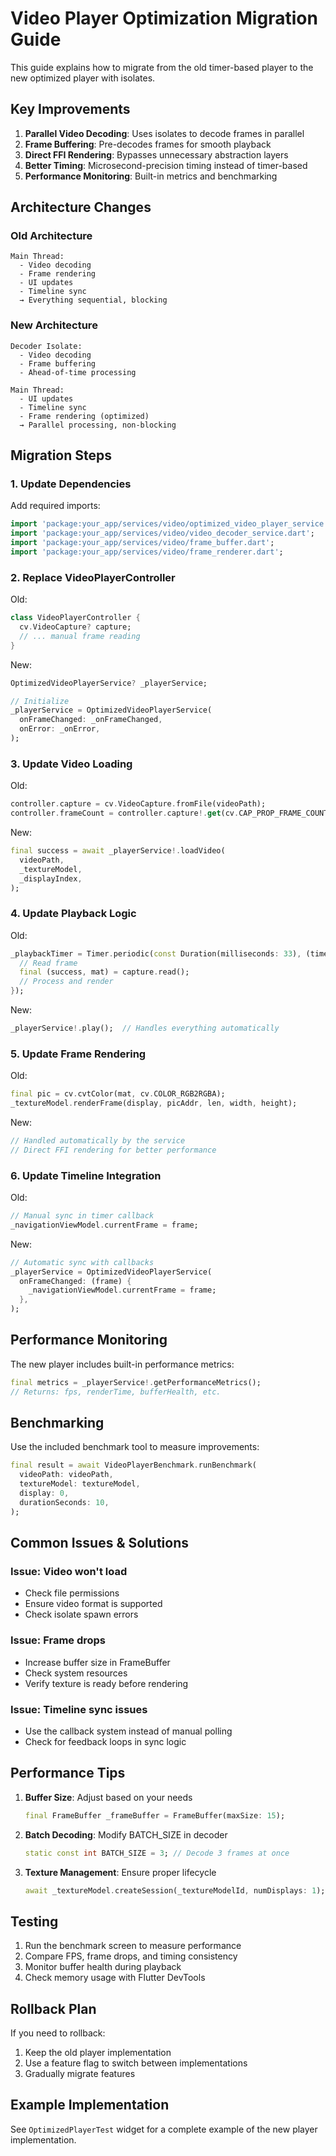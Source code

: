 # Video Player Optimization Migration Guide

This guide explains how to migrate from the old timer-based player to the new optimized player with isolates.

## Key Improvements

1. **Parallel Video Decoding**: Uses isolates to decode frames in parallel
2. **Frame Buffering**: Pre-decodes frames for smooth playback
3. **Direct FFI Rendering**: Bypasses unnecessary abstraction layers
4. **Better Timing**: Microsecond-precision timing instead of timer-based
5. **Performance Monitoring**: Built-in metrics and benchmarking

## Architecture Changes

### Old Architecture
```
Main Thread:
  - Video decoding
  - Frame rendering
  - UI updates
  - Timeline sync
  → Everything sequential, blocking
```

### New Architecture
```
Decoder Isolate:
  - Video decoding
  - Frame buffering
  - Ahead-of-time processing

Main Thread:
  - UI updates
  - Timeline sync
  - Frame rendering (optimized)
  → Parallel processing, non-blocking
```

## Migration Steps

### 1. Update Dependencies

Add required imports:
```dart
import 'package:your_app/services/video/optimized_video_player_service.dart';
import 'package:your_app/services/video/video_decoder_service.dart';
import 'package:your_app/services/video/frame_buffer.dart';
import 'package:your_app/services/video/frame_renderer.dart';
```

### 2. Replace VideoPlayerController

Old:
```dart
class VideoPlayerController {
  cv.VideoCapture? capture;
  // ... manual frame reading
}
```

New:
```dart
OptimizedVideoPlayerService? _playerService;

// Initialize
_playerService = OptimizedVideoPlayerService(
  onFrameChanged: _onFrameChanged,
  onError: _onError,
);
```

### 3. Update Video Loading

Old:
```dart
controller.capture = cv.VideoCapture.fromFile(videoPath);
controller.frameCount = controller.capture!.get(cv.CAP_PROP_FRAME_COUNT).toInt();
```

New:
```dart
final success = await _playerService!.loadVideo(
  videoPath,
  _textureModel,
  _displayIndex,
);
```

### 4. Update Playback Logic

Old:
```dart
_playbackTimer = Timer.periodic(const Duration(milliseconds: 33), (timer) {
  // Read frame
  final (success, mat) = capture.read();
  // Process and render
});
```

New:
```dart
_playerService!.play();  // Handles everything automatically
```

### 5. Update Frame Rendering

Old:
```dart
final pic = cv.cvtColor(mat, cv.COLOR_RGB2RGBA);
_textureModel.renderFrame(display, picAddr, len, width, height);
```

New:
```dart
// Handled automatically by the service
// Direct FFI rendering for better performance
```

### 6. Update Timeline Integration

Old:
```dart
// Manual sync in timer callback
_navigationViewModel.currentFrame = frame;
```

New:
```dart
// Automatic sync with callbacks
_playerService = OptimizedVideoPlayerService(
  onFrameChanged: (frame) {
    _navigationViewModel.currentFrame = frame;
  },
);
```

## Performance Monitoring

The new player includes built-in performance metrics:

```dart
final metrics = _playerService!.getPerformanceMetrics();
// Returns: fps, renderTime, bufferHealth, etc.
```

## Benchmarking

Use the included benchmark tool to measure improvements:

```dart
final result = await VideoPlayerBenchmark.runBenchmark(
  videoPath: videoPath,
  textureModel: textureModel,
  display: 0,
  durationSeconds: 10,
);
```

## Common Issues & Solutions

### Issue: Video won't load
- Check file permissions
- Ensure video format is supported
- Check isolate spawn errors

### Issue: Frame drops
- Increase buffer size in FrameBuffer
- Check system resources
- Verify texture is ready before rendering

### Issue: Timeline sync issues
- Use the callback system instead of manual polling
- Check for feedback loops in sync logic

## Performance Tips

1. **Buffer Size**: Adjust based on your needs
   ```dart
   final FrameBuffer _frameBuffer = FrameBuffer(maxSize: 15);
   ```

2. **Batch Decoding**: Modify BATCH_SIZE in decoder
   ```dart
   static const int BATCH_SIZE = 3; // Decode 3 frames at once
   ```

3. **Texture Management**: Ensure proper lifecycle
   ```dart
   await _textureModel.createSession(_textureModelId, numDisplays: 1);
   ```

## Testing

1. Run the benchmark screen to measure performance
2. Compare FPS, frame drops, and timing consistency
3. Monitor buffer health during playback
4. Check memory usage with Flutter DevTools

## Rollback Plan

If you need to rollback:
1. Keep the old player implementation
2. Use a feature flag to switch between implementations
3. Gradually migrate features

## Example Implementation

See `OptimizedPlayerTest` widget for a complete example of the new player implementation.

